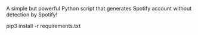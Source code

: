 A simple but powerful Python script that generates Spotify account without detection by Spotify!

pip3 install -r requirements.txt
